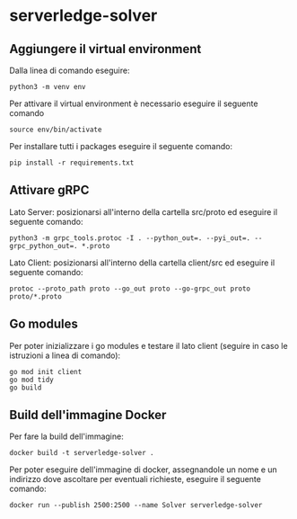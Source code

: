 # serverledge-solver

## Aggiungere il virtual environment
Dalla linea di comando eseguire:
```
python3 -m venv env
```
Per attivare il virtual environment è necessario eseguire il seguente comando
```
source env/bin/activate
```
Per installare tutti i packages eseguire il seguente comando:
```
pip install -r requirements.txt
```

## Attivare gRPC
Lato Server: posizionarsi all'interno della cartella src/proto ed eseguire il seguente comando:
```
python3 -m grpc_tools.protoc -I . --python_out=. --pyi_out=. --grpc_python_out=. *.proto
```

Lato Client: posizionarsi all'interno della cartella client/src ed eseguire il seguente comando:
```
protoc --proto_path proto --go_out proto --go-grpc_out proto proto/*.proto
```

## Go modules
Per poter inizializzare i go modules e testare il lato client (seguire in caso le istruzioni a linea di comando):
```
go mod init client
go mod tidy
go build
```

## Build dell'immagine Docker
Per fare la build dell'immagine:
```
docker build -t serverledge-solver .
```
Per poter eseguire dell'immagine di docker, assegnandole un nome e un indirizzo dove ascoltare per eventuali richieste, eseguire il seguente comando:
```
docker run --publish 2500:2500 --name Solver serverledge-solver
```

